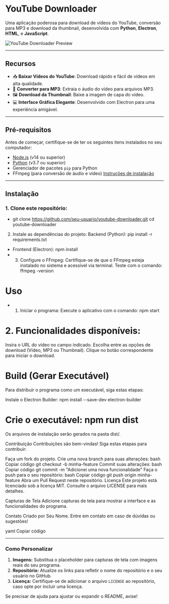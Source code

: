 # YouTube Downloader

Uma aplicação poderosa para download de vídeos do YouTube, conversão para MP3 e download da thumbnail, desenvolvida com **Python**, **Electron**, **HTML**, e **JavaScript**.

![YouTube Downloader Preview](https://via.placeholder.com/800x400) <!-- Adicione um link para uma captura de tela do seu programa -->

---

## **Recursos**

- 📥 **Baixar Vídeos do YouTube**: Download rápido e fácil de vídeos em alta qualidade.
- 🎵 **Converter para MP3**: Extraia o áudio do vídeo para arquivos MP3.
- 🖼️ **Download da Thumbnail**: Baixe a imagem de capa do vídeo.
- 💻 **Interface Gráfica Elegante**: Desenvolvido com Electron para uma experiência amigável.

---

## **Pré-requisitos**

Antes de começar, certifique-se de ter os seguintes itens instalados no seu computador:

- [Node.js](https://nodejs.org) (v14 ou superior)
- [Python](https://www.python.org/downloads/) (v3.7 ou superior)
- Gerenciador de pacotes `pip` para Python
- FFmpeg (para conversão de áudio e vídeo) [Instruções de instalação](https://ffmpeg.org/download.html)

---

## **Instalação**

### 1. Clone este repositório:


- git clone https://github.com/seu-usuario/youtube-downloader.git
cd youtube-downloader

2. Instale as dependências do projeto:
Backend (Python): pip install -r requirements.txt

- Frontend (Electron): npm install
- 3. Configure o FFmpeg:
Certifique-se de que o FFmpeg esteja instalado no sistema e acessível via terminal. Teste com o comando: ffmpeg -version

# Uso

- 1. Iniciar o programa:
Execute o aplicativo com o comando: npm start

# 2. Funcionalidades disponíveis:

Insira o URL do vídeo no campo indicado.
Escolha entre as opções de download (Vídeo, MP3 ou Thumbnail).
Clique no botão correspondente para iniciar o download.

# Build (Gerar Executável)
Para distribuir o programa como um executável, siga estas etapas:

Instale o Electron Builder: npm install --save-dev electron-builder

# Crie o executável: npm run dist
Os arquivos de instalação serão gerados na pasta dist/.

Contribuição
Contribuições são bem-vindas! Siga estas etapas para contribuir:

Faça um fork do projeto.
Crie uma nova branch para suas alterações:
bash
Copiar código
git checkout -b minha-feature
Commit suas alterações:
bash
Copiar código
git commit -m "Adicionei uma nova funcionalidade"
Faça o push para o seu repositório:
bash
Copiar código
git push origin minha-feature
Abra um Pull Request neste repositório.
Licença
Este projeto está licenciado sob a licença MIT. Consulte o arquivo LICENSE para mais detalhes.

Capturas de Tela
Adicione capturas de tela para mostrar a interface e as funcionalidades do programa.

Contato
Criado por Seu Nome. Entre em contato em caso de dúvidas ou sugestões!

yaml
Copiar código

---

### **Como Personalizar**
1. **Imagens:** Substitua o placeholder para capturas de tela com imagens reais do seu programa.
2. **Repositório:** Atualize os links para refletir o nome do repositório e o seu usuário no GitHub.
3. **Licença:** Certifique-se de adicionar o arquivo `LICENSE` ao repositório, caso opte por incluir uma licença.

Se precisar de ajuda para ajustar ou expandir o README, avise!

